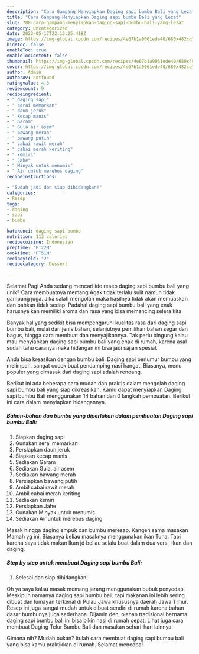 ```yaml
---
description: "Cara Gampang Menyiapkan Daging sapi bumbu Bali yang Lezat"
title: "Cara Gampang Menyiapkan Daging sapi bumbu Bali yang Lezat"
slug: 788-cara-gampang-menyiapkan-daging-sapi-bumbu-bali-yang-lezat
category: Uncategorized
date: 2023-05-17T22:15:25.418Z
image: https://img-global.cpcdn.com/recipes/4e67b1a9061ede40/680x482cq70/daging-sapi-bumbu-bali-foto-resep-utama.jpg
hideToc: false
enableToc: true
enableTocContent: false
thumbnail: https://img-global.cpcdn.com/recipes/4e67b1a9061ede40/680x482cq70/daging-sapi-bumbu-bali-foto-resep-utama.jpg
cover: https://img-global.cpcdn.com/recipes/4e67b1a9061ede40/680x482cq70/daging-sapi-bumbu-bali-foto-resep-utama.jpg
author: Admin
authorAv: notfound
ratingvalue: 4.3
reviewcount: 9
recipeingredient:
- " daging sapi"
- " serai memarkan"
- " daun jeruk"
- " kecap manis"
- " Garam"
- " Gula air asem"
- " bawang merah"
- " bawang putih"
- " cabai rawit merah"
- " cabai merah keriting"
- " kemiri"
- " Jahe"
- " Minyak untuk menumis"
- " Air untuk merebus daging"
recipeinstructions:

- "Sudah jadi dan siap dihidangkan!"
categories:
- Resep
tags:
- daging
- sapi
- bumbu

katakunci: daging sapi bumbu 
nutrition: 113 calories
recipecuisine: Indonesian
preptime: "PT22M"
cooktime: "PT51M"
recipeyield: "2"
recipecategory: Dessert

---
```



Selamat Pagi Anda sedang mencari ide resep daging sapi bumbu bali yang unik? Cara membuatnya memang Agak tidak terlalu sulit namun tidak gampang juga. Jika salah mengolah maka hasilnya tidak akan memuaskan dan bahkan tidak sedap. Padahal daging sapi bumbu bali yang enak harusnya kan memiliki aroma dan rasa yang bisa memancing selera kita.


Banyak hal yang sedikit bisa mempengaruhi kualitas rasa dari daging sapi bumbu bali, mulai dari jenis bahan, selanjutnya pemilihan bahan segar dan bagus, hingga cara membuat dan menyajikannya. Tak perlu bingung kalau mau menyiapkan daging sapi bumbu bali yang enak di rumah, karena asal sudah tahu caranya maka hidangan ini bisa jadi sajian spesial.

Anda bisa kreasikan dengan bumbu bali. Daging sapi berlumur bumbu yang melimpah, sangat cocok buat pendamping nasi hangat. Biasanya, menu populer yang dimasak dari daging sapi adalah rendang.


Berikut ini ada beberapa cara mudah dan praktis dalam mengolah daging sapi bumbu bali yang siap dikreasikan. Kamu dapat menyiapkan Daging sapi bumbu Bali menggunakan 14 bahan dan 0 langkah pembuatan. Berikut ini cara dalam menyiapkan hidangannya.

<!--inarticleads1-->

##### Bahan-bahan dan bumbu yang diperlukan dalam pembuatan Daging sapi bumbu Bali:

1. Siapkan  daging sapi
1. Gunakan  serai memarkan
1. Persiapkan  daun jeruk
1. Siapkan  kecap manis
1. Sediakan  Garam
1. Sediakan  Gula, air asem
1. Sediakan  bawang merah
1. Persiapkan  bawang putih
1. Ambil  cabai rawit merah
1. Ambil  cabai merah keriting
1. Sediakan  kemiri
1. Persiapkan  Jahe
1. Gunakan  Minyak untuk menumis
1. Sediakan  Air untuk merebus daging


Masak hingga daging empuk dan bumbu meresap. Kangen sama masakan Mamah yg ini. Biasanya beliau masaknya menggunakan ikan Tuna. Tapi karena saya tidak makan Ikan jd beliau selalu buat dalam dua versi, ikan dan daging. 

<!--inarticleads2-->

##### Step by step untuk membuat Daging sapi bumbu Bali:


1. Selesai dan siap dihidangkan!

Oh ya saya kalau masak memang jarang menggunakan bubuk penyedap. Meskipun namanya daging sapi bumbu bali, tapi makanan ini lebih sering dibuat dan lumayan terkenal di Pulau Jawa khususnya daerah Jawa Timur. Resep ini juga sangat mudah untuk dibuat sendiri di rumah karena bahan dasar bumbunya juga sederhana. Dijamin deh, olahan tradisional bernama daging sapi bumbu bali ini bisa bikin nasi di rumah cepat. Lihat juga cara membuat Daging Telur Bumbu Bali dan masakan sehari-hari lainnya. 

Gimana nih? Mudah bukan? Itulah cara membuat daging sapi bumbu bali yang bisa kamu praktikkan di rumah. Selamat mencoba!
